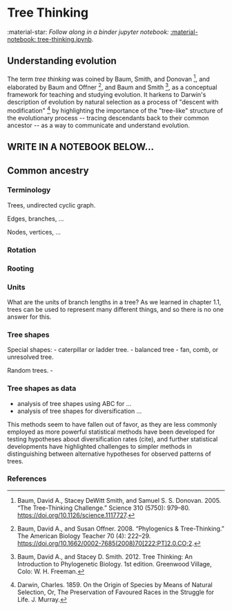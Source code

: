 
# Tree Thinking

:material-star: *Follow along in a binder jupyter notebook:*
[:material-notebook: tree-thinking.ipynb](https://mybinder.org/v2/gh/eaton-lab/hack-the-planet/HEAD?filepath=notebooks/nb-1.1-jupyter.ipynb).

## Understanding evolution

The term *tree thinking* was coined by Baum, Smith, and Donovan [^1], and
elaborated by Baum and Offner [^2], and Baum and Smith [^3], as a conceptual
framework for teaching and studying evolution. It harkens to Darwin's 
description of evolution by natural selection as a process of "descent with
modification" [^4] by highlighting the importance of the "tree-like" 
structure of the evolutionary process -- tracing descendants back to their
common ancestor -- as a way to communicate and understand evolution.

<!-- below is copied from notebook: ... 

-->
## WRITE IN A NOTEBOOK BELOW...

## Common ancestry




### Terminology

Trees, undirected cyclic graph.


Edges, branches, ...


Nodes, vertices, ...


### Rotation


### Rooting


### Units
What are the units of branch lengths in a tree? As we learned in chapter 1.1, 
trees can be used to represent many different things, and so there is no one
answer for this. 


### Tree shapes

Special shapes: 
	- caterpillar or ladder tree.
	- balanced tree
	- fan, comb, or unresolved tree.

Random trees.
	- 

### Tree shapes as data
- analysis of tree shapes using ABC for ...
- analysis of tree shapes for diversification ...

This methods seem to have fallen out of favor, as they are less commonly
employed as more powerful statistical methods have been developed for testing
hypotheses about diversification rates (cite), and further statistical 
developments have highlighted challenges to simpler methods in distinguishing
between alternative hypotheses for observed patterns of trees.


### References
[^1]: 
	Baum, David A., Stacey DeWitt Smith, and Samuel S. S. Donovan. 2005. “The Tree-Thinking Challenge.” Science 310 (5750): 979–80. https://doi.org/10.1126/science.1117727.
[^2]: 
	Baum, David A., and Susan Offner. 2008. “Phylogenics & Tree-Thinking.” The American Biology Teacher 70 (4): 222–29. https://doi.org/10.1662/0002-7685(2008)70[222:PT]2.0.CO;2.
[^3]: 
	Baum, David A., and Stacey D. Smith. 2012. Tree Thinking: An Introduction to Phylogenetic Biology. 1st edition. Greenwood Village, Colo: W. H. Freeman.
[^4]:
	Darwin, Charles. 1859. On the Origin of Species by Means of Natural Selection, Or, The Preservation of Favoured Races in the Struggle for Life. J. Murray.


